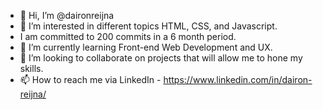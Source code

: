- 👋 Hi, I’m @daironreijna
- 👀 I’m interested in different topics HTML, CSS, and Javascript.
- I am committed to 200 commits in a 6 month period.
- 🌱 I’m currently learning Front-end Web Development and UX.
- 💞️ I’m looking to collaborate on projects that will allow me to hone my skills.
- 📫 How to reach me via LinkedIn - https://www.linkedin.com/in/dairon-reijna/

<!---
daironreijna/daironreijna is a ✨ special ✨ repository because its `README.md` (this file) appears on your GitHub profile.
You can click the Preview link to take a look at your changes.
--->
